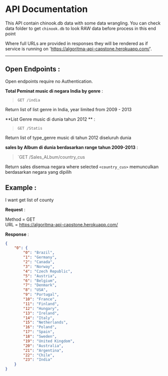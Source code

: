 # API Documentation
This API contain chinook.db data with some data wrangling. You can check data folder to get `chinook.db` to look RAW data before process in this end point

Where full URLs are provided in responses they will be rendered as if service is running on 'https://algoritma-api-capstone.herokuapp.com/'.

___
## Open Endpoints : 
Open endpoints require no Authentication.

**Total Peminat music di negara India by genre** : 
> `GET /india`    

Return list of list genre in India, year limited from 2009 - 2013

**List Genre music di dunia tahun 2012 ** : 

> `GET /Statis`    

Return list of type_genre music di tahun 2012 diseluruh dunia

**sales  by Album di dunia berdasarkan range tahun 2009-2013** : 

> `GET /Sales_ALbum/country_cus  

Return sales disemua negara where selected `<country_cus>` memunculkan berdasarkan negara yang dipilih


## Example :

I want get list of county 

**Request** :  

Method = GET  
URL =  https://algoritma-api-capstone.herokuapp.com/

**Response** : 
```json
{
    "0": {
        "0": "Brazil",
        "1": "Germany",
        "2": "Canada",
        "3": "Norway",
        "4": "Czech Republic",
        "5": "Austria",
        "6": "Belgium",
        "7": "Denmark",
        "8": "USA",
        "9": "Portugal",
        "10": "France",
        "11": "Finland",
        "12": "Hungary",
        "13": "Ireland",
        "14": "Italy",
        "15": "Netherlands",
        "16": "Poland",
        "17": "Spain",
        "18": "Sweden",
        "19": "United Kingdom",
        "20": "Australia",
        "21": "Argentina",
        "22": "Chile",
        "23": "India"
    }
}
```